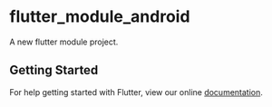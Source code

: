 # flutter_module_android

A new flutter module project.

## Getting Started

For help getting started with Flutter, view our online
[documentation](https://flutter.io/).
